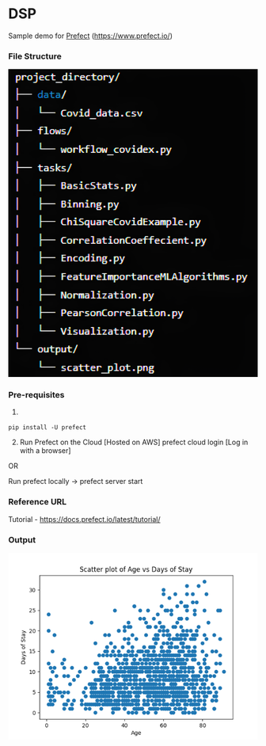 # DSP
Sample demo for [Prefect](https://www.prefect.io/) (https://www.prefect.io/)

### File Structure
![FileStructure](screenshots/file_structure.png)

### Pre-requisites
1. 
```
pip install -U prefect
```
2. Run Prefect on the Cloud  [Hosted on AWS]
prefect cloud login [Log in with a browser]

OR

Run prefect locally -> prefect server start

### Reference URL

Tutorial - https://docs.prefect.io/latest/tutorial/

### Output

![](output/scatter_plot.png)